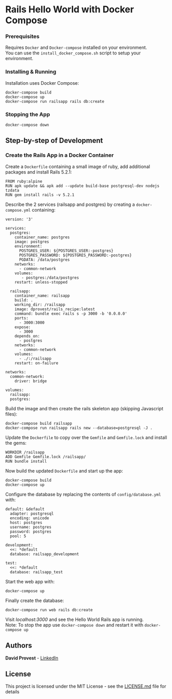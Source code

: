 # Rails Hello World with Docker Compose

### Prerequisites

Requires `Docker` and `Docker-compose` installed on your environment.</br>
You can use the `install_docker_compose.sh` script to setup your environment.

### Installing & Running

Installation uses Docker Compose:

```
docker-compose build
docker-compose up
docker-compose run railsapp rails db:create
```
### Stopping the App

```
docker-compose down
```

## Step-by-step of Development

### Create the Rails App in a Docker Container
Create a `Dockerfile` containing a small image of ruby, add additional packages and install Rails 5.2.1:
```
FROM ruby:alpine
RUN apk update && apk add --update build-base postgresql-dev nodejs tzdata
RUN gem install rails -v 5.2.1
```
Describe the 2 services (railsapp and postgres) by creating a `docker-compose.yml` containing:
```
version: '3'

services:
  postgres:
    container_name: postgres
    image: postgres
    environment:
      POSTGRES_USER: ${POSTGRES_USER:-postgres}
      POSTGRES_PASSWORD: ${POSTGRES_PASSWORD:-postgres}
      PGDATA: /data/postgres
    networks:
      - common-network
    volumes:
       - postgres:/data/postgres
    restart: unless-stopped

  railsapp:
    container_name: railsapp
    build: .
    working_dir: /railsapp
    image: dprovest/rails_recipe:latest
    command: bundle exec rails s -p 3000 -b '0.0.0.0'
    ports:
      - 3000:3000
    expose:
      - 3000
    depends_on:
      - postgres
    networks:
      - common-network
    volumes:
      - ./:/railsapp
    restart: on-failure

networks:
  common-network:
    driver: bridge

volumes:
  railsapp:
  postgres:

```
Build the image and then create the rails skeleton app (skipping Javascript files):
```
docker-compose build railsapp
docker-compose run railsapp rails new --database=postgresql -J .
```
Update the `Dockerfile` to copy over the `Gemfile` and `Gemfile.lock` and install the gems:

```
WORKDIR /railsapp
ADD Gemfile Gemfile.lock /railsapp/
RUN bundle install
```
Now build the updated `Dockerfile` and start up the app:
```
docker-compose build
docker-compose up
```
Configure the database by replacing the contents of `config/database.yml` with:
```
default: &default
  adapter: postgresql
  encoding: unicode
  host: postgres
  username: postgres
  password: postgres
  pool: 5

development:
  <<: *default
  database: railsapp_development

test:
  <<: *default
  database: railsapp_test
```
Start the web app with:
```
docker-compose up
```
Finally create the database:
```
docker-compose run web rails db:create
```
Visit *localhost:3000* and see the Hello World Rails app is running.</br>
Note: To stop the app use `docker-compose down` and restart it with `docker-compose up`</br>

## Authors

**David Provest** - [LinkedIn](https://www.linkedin.com/in/davidjprovest/)

## License

This project is licensed under the MIT License - see the [LICENSE.md](LICENSE.md) file for details
